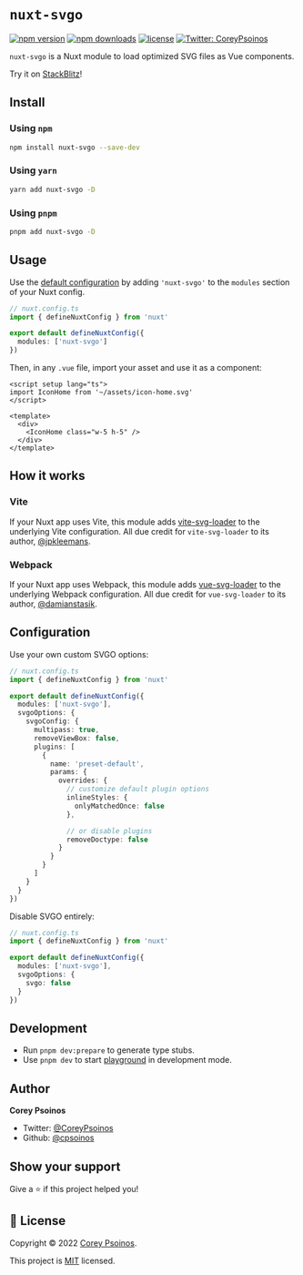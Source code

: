 # `nuxt-svgo`

[![npm version][npm-version-src]][npm-version-href]
[![npm downloads][npm-downloads-src]][npm-downloads-href]
[![license][license-src]][license-href]
[![Twitter: CoreyPsoinos][twitter-src]][twitter-href]

`nuxt-svgo` is a Nuxt module to load optimized SVG files as Vue components.

Try it on [StackBlitz](https://stackblitz.com/edit/nuxt-svgo-playground?file=nuxt.config.ts)!

## Install

### Using `npm`

```sh
npm install nuxt-svgo --save-dev
```

### Using `yarn`

```sh
yarn add nuxt-svgo -D
```

### Using `pnpm`

```sh
pnpm add nuxt-svgo -D
```

## Usage

Use the [default configuration](https://github.com/cpsoinos/nuxt-svgo/blob/689aa0c20622fc287b12cb361a29aa2977f7cfa2/src/module.ts#L19-L22) by adding `'nuxt-svgo'` to the `modules` section of your Nuxt config.

```typescript
// nuxt.config.ts
import { defineNuxtConfig } from 'nuxt'

export default defineNuxtConfig({
  modules: ['nuxt-svgo']
})
```

Then, in any `.vue` file, import your asset and use it as a component:

```vue
<script setup lang="ts">
import IconHome from '~/assets/icon-home.svg'
</script>

<template>
  <div>
    <IconHome class="w-5 h-5" />
  </div>
</template>
```

## How it works

### Vite

If your Nuxt app uses Vite, this module adds [vite-svg-loader](https://github.com/jpkleemans/vite-svg-loader) to the underlying Vite configuration. All due credit for `vite-svg-loader` to its author, [@jpkleemans](https://github.com/jpkleemans).

### Webpack

If your Nuxt app uses Webpack, this module adds [vue-svg-loader](https://github.com/damianstasik/vue-svg-loader) to the underlying Webpack configuration. All due credit for `vue-svg-loader` to its author, [@damianstasik](https://github.com/damianstasik).

## Configuration

Use your own custom SVGO options:

```typescript
// nuxt.config.ts
import { defineNuxtConfig } from 'nuxt'

export default defineNuxtConfig({
  modules: ['nuxt-svgo'],
  svgoOptions: {
    svgoConfig: {
      multipass: true,
      removeViewBox: false,
      plugins: [
        {
          name: 'preset-default',
          params: {
            overrides: {
              // customize default plugin options
              inlineStyles: {
                onlyMatchedOnce: false
              },

              // or disable plugins
              removeDoctype: false
            }
          }
        }
      ]
    }
  }
})
```

Disable SVGO entirely:

```typescript
// nuxt.config.ts
import { defineNuxtConfig } from 'nuxt'

export default defineNuxtConfig({
  modules: ['nuxt-svgo'],
  svgoOptions: {
    svgo: false
  }
})
```

## Development

- Run `pnpm dev:prepare` to generate type stubs.
- Use `pnpm dev` to start [playground](./playground) in development mode.

## Author

**Corey Psoinos**

- Twitter: [@CoreyPsoinos](https://twitter.com/CoreyPsoinos)
- Github: [@cpsoinos](https://github.com/cpsoinos)

## Show your support

Give a ⭐️ if this project helped you!

## 📝 License

Copyright © 2022 [Corey Psoinos](https://github.com/cpsoinos).

This project is [MIT](https://github.com/cpsoinos/nuxt-svgo/blob/main/LICENSE) licensed.

<!-- Badges -->

[npm-version-src]: https://img.shields.io/npm/v/nuxt-svgo/latest.svg?style=flat-square
[npm-version-href]: https://npmjs.com/package/nuxt-svgo
[npm-downloads-src]: https://img.shields.io/npm/dt/nuxt-svgo.svg?style=flat-square
[npm-downloads-href]: https://npmjs.com/package/nuxt-svgo
[license-src]: https://img.shields.io/npm/l/nuxt-svgo.svg?style=flat-square
[license-href]: https://github.com/cpsoinos/nuxt-svgo/blob/main/LICENSE
[twitter-src]: https://img.shields.io/twitter/follow/CoreyPsoinos.svg?style=social
[twitter-href]: https://twitter.com/CoreyPsoinos
